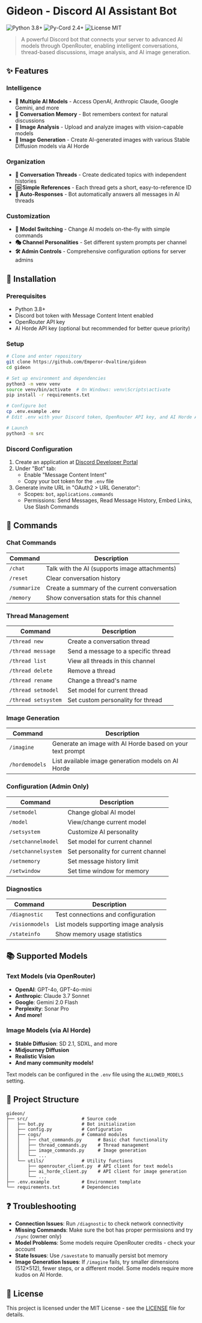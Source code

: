 # Gideon - Discord AI Assistant Bot

![Python 3.8+](https://img.shields.io/badge/python-3.8+-blue.svg)
![Py-Cord 2.4+](https://img.shields.io/badge/py--cord-2.4+-blue.svg)
![License MIT](https://img.shields.io/badge/license-MIT-green.svg)

> A powerful Discord bot that connects your server to advanced AI models through OpenRouter, enabling intelligent conversations, thread-based discussions, image analysis, and AI image generation.

## ✨ Features

### Intelligence
- **🤖 Multiple AI Models** - Access OpenAI, Anthropic Claude, Google Gemini, and more
- **🧠 Conversation Memory** - Bot remembers context for natural discussions
- **🌅 Image Analysis** - Upload and analyze images with vision-capable models
- **🎨 Image Generation** - Create AI-generated images with various Stable Diffusion models via AI Horde

### Organization
- **🧵 Conversation Threads** - Create dedicated topics with independent histories
- **🆔 Simple References** - Each thread gets a short, easy-to-reference ID
- **🔄 Auto-Responses** - Bot automatically answers all messages in AI threads

### Customization
- **🔄 Model Switching** - Change AI models on-the-fly with simple commands
- **🎭 Channel Personalities** - Set different system prompts per channel
- **🛠️ Admin Controls** - Comprehensive configuration options for server admins

## 🚀 Installation

### Prerequisites
- Python 3.8+
- Discord bot token with Message Content Intent enabled
- OpenRouter API key
- AI Horde API key (optional but recommended for better queue priority)

### Setup

```bash
# Clone and enter repository
git clone https://github.com/Emperor-Ovaltine/gideon
cd gideon

# Set up environment and dependencies
python3 -m venv venv
source venv/bin/activate  # On Windows: venv\Scripts\activate
pip install -r requirements.txt

# Configure bot
cp .env.example .env
# Edit .env with your Discord token, OpenRouter API key, and AI Horde API key

# Launch
python3 -m src
```

### Discord Configuration

1. Create an application at [Discord Developer Portal](https://discord.com/developers/applications)
2. Under "Bot" tab:
   - Enable "Message Content Intent"
   - Copy your bot token for the `.env` file
3. Generate invite URL in "OAuth2 > URL Generator":
   - Scopes: `bot`, `applications.commands`
   - Permissions: Send Messages, Read Message History, Embed Links, Use Slash Commands

## 🤖 Commands

### Chat Commands
| Command | Description |
|---------|-------------|
| `/chat` | Talk with the AI (supports image attachments) |
| `/reset` | Clear conversation history |
| `/summarize` | Create a summary of the current conversation |
| `/memory` | Show conversation stats for this channel |

### Thread Management
| Command | Description |
|---------|-------------|
| `/thread new` | Create a conversation thread |
| `/thread message` | Send a message to a specific thread |
| `/thread list` | View all threads in this channel |
| `/thread delete` | Remove a thread |
| `/thread rename` | Change a thread's name |
| `/thread setmodel` | Set model for current thread |
| `/thread setsystem` | Set custom personality for thread |

### Image Generation
| Command | Description |
|---------|-------------|
| `/imagine` | Generate an image with AI Horde based on your text prompt |
| `/hordemodels` | List available image generation models on AI Horde |

### Configuration (Admin Only)
| Command | Description |
|---------|-------------|
| `/setmodel` | Change global AI model |
| `/model` | View/change current model |
| `/setsystem` | Customize AI personality |
| `/setchannelmodel` | Set model for current channel |
| `/setchannelsystem` | Set personality for current channel |
| `/setmemory` | Set message history limit |
| `/setwindow` | Set time window for memory |

### Diagnostics
| Command | Description |
|---------|-------------|
| `/diagnostic` | Test connections and configuration |
| `/visionmodels` | List models supporting image analysis |
| `/stateinfo` | Show memory usage statistics |

## 📚 Supported Models

### Text Models (via OpenRouter)
- **OpenAI**: GPT-4o, GPT-4o-mini
- **Anthropic**: Claude 3.7 Sonnet
- **Google**: Gemini 2.0 Flash
- **Perplexity**: Sonar Pro
- **And more!**

### Image Models (via AI Horde)
- **Stable Diffusion**: SD 2.1, SDXL, and more
- **Midjourney Diffusion**
- **Realistic Vision**
- **And many community models!**

Text models can be configured in the `.env` file using the `ALLOWED_MODELS` setting.

## 📁 Project Structure

```
gideon/
├── src/                    # Source code
│   ├── bot.py              # Bot initialization
│   ├── config.py           # Configuration
│   ├── cogs/               # Command modules
│   │   ├── chat_commands.py      # Basic chat functionality
│   │   ├── thread_commands.py    # Thread management
│   │   ├── image_commands.py     # Image generation
│   │   └── ...
│   └── utils/              # Utility functions
│       ├── openrouter_client.py  # API client for text models
│       ├── ai_horde_client.py    # API client for image generation
│       └── ...
├── .env.example            # Environment template
└── requirements.txt        # Dependencies
```

## ❓ Troubleshooting

- **Connection Issues**: Run `/diagnostic` to check network connectivity
- **Missing Commands**: Make sure the bot has proper permissions and try `/sync` (owner only)
- **Model Problems**: Some models require OpenRouter credits - check your account
- **State Issues**: Use `/savestate` to manually persist bot memory
- **Image Generation Issues**: If `/imagine` fails, try smaller dimensions (512×512), fewer steps, or a different model. Some models require more kudos on AI Horde.

## 📝 License

This project is licensed under the MIT License - see the [LICENSE](LICENSE) file for details.
